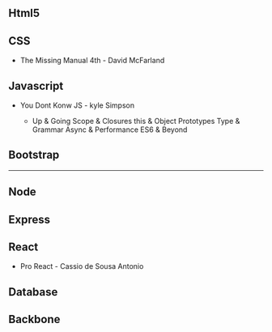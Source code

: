 ## Html5

## CSS

- The Missing Manual 4th - David McFarland

## Javascript
- You Dont Konw JS - kyle Simpson

  - Up & Going
    Scope & Closures
    this & Object Prototypes
    Type & Grammar
   Async & Performance
   ES6 & Beyond

## Bootstrap
*******************************************************
## Node
## Express

## React
- Pro React - Cassio de Sousa Antonio

## Database
## Backbone

